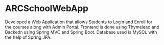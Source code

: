 # ARCSchoolWebApp
Developed a Web Application that allows Students to Login and Enroll for the courses along with Admin Portal.
Frontend is done using Thymelead and Backedn using Spring MVC and Spring Boot. Database used is MySQL with the help
of Spring JPA. 
